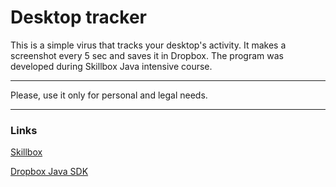 
Desktop tracker
====

This is a simple virus that tracks your desktop's activity. It makes a screenshot every 5 sec and saves it in Dropbox. The program was developed during Skillbox Java intensive course.
***
Please, use it only for personal and legal needs.
***
### Links
[Skillbox](https://skillbox.ru/)

[Dropbox Java SDK](https://github.com/dropbox/dropbox-sdk-java)
